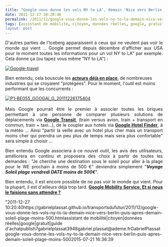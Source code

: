 ```yaml
---
title: "Google vous donne les vols NY to LA', demain 'Nice vers Berlin', puis après demain 'soleil plage moins 500 € vendredi prochain''"
date: 2011-12-27 10:20:40
permalink: /2011/12/google-vous-donne-les-vols-ny-to-la-demain-nice-vers-berlin-puis-apres-demain-soleil-plage-moins-500.html
tags: [assistant de mobilité, citoyen, données réelles, google, gratuit, guide d'achat]
layout: post
---
```


<p style="text-align: justify">D'autres parties de l'Iceberg apparaissent à ceux qui ne veulent pas voir le monde qui vient ... Google permet depuis décembre d'afficher aux USA pour le moment toutes les informations pour un vol NY to LA" par exemple. Cela donne ça (ou tapez vous même "NY to LA") :</p> <p style="text-align: justify"><a href="https://gabrielplassat.github.io/transportsdufutur/wp-content/uploads/sites/6/old/6a0120a66d2ad4970b015439007647970c-800wi.jpg" rel="lightbox"><img alt="Google-travel" class="asset  asset-image at-xid-6a0120a66d2ad4970b015439007647970c" src="/wp-content/uploads/sites/6/old/6a0120a66d2ad4970b015439007647970c-320wi.jpg" style="margin-left: automargin-right: auto" title="Google-travel" /></a><br /> </p>  <!--more-->  Bien entendu, cela bouscule les <a href="http://online.wsj.com/article_email/SB10001424052970203686204577116700668483194-lMyQjAxMTAxMDIwNjEyNDYyWj.html" target="_blank"><strong>acteurs déjà en place</strong></a>, de nombreuses industries qui se croyaient "protégées". Pour le moment, l'outil est moins performant que les concurrents : <p style="text-align: justify"><a href="https://gabrielplassat.github.io/transportsdufutur/wp-content/uploads/sites/6/old/6a0120a66d2ad4970b0162fe8190a5970d-800wi.jpg" rel="lightbox"><img alt="P1-BE055_GOOGAI_G_20111226175404" class="asset  asset-image at-xid-6a0120a66d2ad4970b0162fe8190a5970d" src="/wp-content/uploads/sites/6/old/6a0120a66d2ad4970b0162fe8190a5970d-320wi.jpg" style="margin-left: automargin-right: auto" title="P1-BE055_GOOGAI_G_20111226175404" /></a><br /><br />Mais Google pourrait être le premier à associer toutes les briques permettant à une personne de comparer plusieurs solutions de déplacements via <strong><a href="http://maps.google.fr/intl/fr/landing/transit/#dmy" target="_blank">Google Transit</a></strong>, (train versus avion, train + transport en commun, train + taxi...), de le coupler aux hotels via <a href="http://www.google.com/hotelfinder/" target="_blank"><strong>Google Hotel Finder</strong></a>, à la météo ... Ainsi "partir la veille avec un hotel plus cher mais un transport moins cher qui prendra un peu plus de temps mais sera plus confortable" sera simple à choisir ...</p> <p style="text-align: justify">Bien entendu Google associera à ce nouvel outil, les avis des utilisateurs, améliorera en continu et proposera des choix à partir de toutes les demandes : "Je cherche une destination sous le soleil pour aller à la plage pour le WE prochain à moins de 500 €" deviendra simplement "<strong><em>Voyage Soleil plage vendredi DATE moins de 500€</em></strong>".</p> <p style="text-align: justify">Bien entendu, il est encore possible de ne pas voir le monde qui vient. Pour la plupart, il est d'ailleurs déjà trop tard. <a href="https://gabrielplassat.github.io/transportsdufutur/2011/07/google-mobility-service-et-si-nous-le-faisions-sans-attendre-.html" target="_blank"><strong>Google Mobility Service, Et si nous le faisions sans attendre ?</strong></a></p>"2011-12-27 10:20:40https://gabrielplassat.github.io/transportsdufutur/2011/12/google-vous-donne-les-vols-ny-to-la-demain-nice-vers-berlin-puis-apres-demain-soleil-plage-moins-500.htmlassistant de mobilité|citoyen|données réelles|google|gratuit|guide d'achatpublish7gabrielplassat3948gabriel.plassat@ademe.frGabrielPlassatgoogle-vous-donne-les-vols-ny-to-la-demain-nice-vers-berlin-puis-apres-demain-soleil-plage-moins-5002015-07-21 16:36:39
